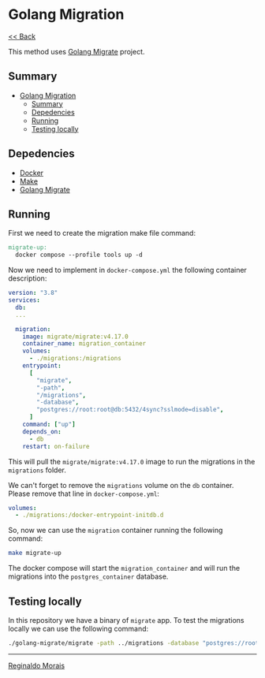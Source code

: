 # Golang Migration

[<< Back](README.md)

This method uses [Golang Migrate](https://github.com/golang-migrate/migrate) project.

## Summary

- [Golang Migration](#golang-migration)
  - [Summary](#summary)
  - [Depedencies](#depedencies)
  - [Running](#running)
  - [Testing locally](#testing-locally)

## Depedencies

- [Docker](https://www.docker.com/)
- [Make](https://www.gnu.org/software/make)
- [Golang Migrate](https://github.com/golang-migrate/migrate)

## Running

First we need to create the migration make file command:

```Makefile
migrate-up:
  docker compose --profile tools up -d
```

Now we need to implement in `docker-compose.yml` the following container description:

```yml
version: "3.8"
services:
  db:
  ...

  migration:
    image: migrate/migrate:v4.17.0
    container_name: migration_container
    volumes:
      - ./migrations:/migrations
    entrypoint:
      [
        "migrate",
        "-path",
        "/migrations",
        "-database",
        "postgres://root:root@db:5432/4sync?sslmode=disable",
      ]
    command: ["up"]
    depends_on:
      - db
    restart: on-failure
```

This will pull the `migrate/migrate:v4.17.0` image to run the migrations in the `migrations` folder.

We can't forget to remove the `migrations` volume on the `db` container. Please remove that line in `docker-compose.yml`:

```yml
volumes:
  - ./migrations:/docker-entrypoint-initdb.d
```

So, now we can use the `migration` container running the following command:

```bash
make migrate-up
```

The docker compose will start the `migration_container` and will run the migrations into the `postgres_container` database.

## Testing locally

In this repository we have a binary of `migrate` app. To test the migrations locally we can use the following command:

```bash
./golang-migrate/migrate -path ../migrations -database "postgres://root:root@db:5432/4sync?sslmode=disable" up
```

---

[Reginaldo Morais](mailto:reginaldo.cmorais@gmail.com)
